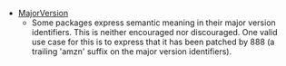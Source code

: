 - [MajorVersion](https://w.***.com/index.php/BrazilBuildSystem/Concepts/MajorVersion)
    - Some packages express semantic meaning in their major version identifiers. This is neither encouraged nor discouraged. One valid use case for this is to express that it has been patched by 888 (a trailing 'amzn' suffix on the major version identifiers).